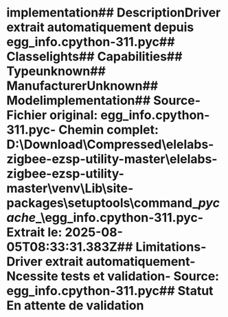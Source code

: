 # implementation##  DescriptionDriver extrait automatiquement depuis egg_info.cpython-311.pyc##  Classelights##  Capabilities##  Typeunknown##  ManufacturerUnknown##  Modelimplementation##  Source- **Fichier original**: egg_info.cpython-311.pyc- **Chemin complet**: D:\Download\Compressed\elelabs-zigbee-ezsp-utility-master\elelabs-zigbee-ezsp-utility-master\venv\Lib\site-packages\setuptools\command\__pycache__\egg_info.cpython-311.pyc- **Extrait le**: 2025-08-05T08:33:31.383Z##  Limitations- Driver extrait automatiquement- Ncessite tests et validation- Source: egg_info.cpython-311.pyc##  Statut En attente de validation